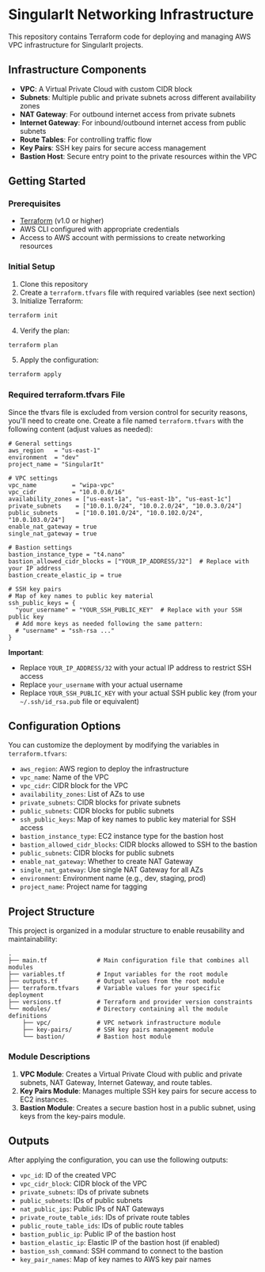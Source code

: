 # SingularIt Networking Infrastructure

This repository contains Terraform code for deploying and managing AWS VPC infrastructure for SingularIt projects.

## Infrastructure Components

- **VPC**: A Virtual Private Cloud with custom CIDR block
- **Subnets**: Multiple public and private subnets across different availability zones
- **NAT Gateway**: For outbound internet access from private subnets
- **Internet Gateway**: For inbound/outbound internet access from public subnets
- **Route Tables**: For controlling traffic flow
- **Key Pairs**: SSH key pairs for secure access management
- **Bastion Host**: Secure entry point to the private resources within the VPC

## Getting Started

### Prerequisites

- [Terraform](https://www.terraform.io/downloads.html) (v1.0 or higher)
- AWS CLI configured with appropriate credentials
- Access to AWS account with permissions to create networking resources

### Initial Setup

1. Clone this repository
2. Create a `terraform.tfvars` file with required variables (see next section)
3. Initialize Terraform:

```bash
terraform init
```

4. Verify the plan:

```bash
terraform plan
```

5. Apply the configuration:

```bash
terraform apply
```

### Required terraform.tfvars File

Since the tfvars file is excluded from version control for security reasons, you'll need to create one. Create a file named `terraform.tfvars` with the following content (adjust values as needed):

```hcl
# General settings
aws_region   = "us-east-1"
environment  = "dev"
project_name = "SingularIt"

# VPC settings
vpc_name          = "wipa-vpc"
vpc_cidr          = "10.0.0.0/16"
availability_zones = ["us-east-1a", "us-east-1b", "us-east-1c"]
private_subnets    = ["10.0.1.0/24", "10.0.2.0/24", "10.0.3.0/24"]
public_subnets     = ["10.0.101.0/24", "10.0.102.0/24", "10.0.103.0/24"]
enable_nat_gateway = true
single_nat_gateway = true

# Bastion settings
bastion_instance_type = "t4.nano"
bastion_allowed_cidr_blocks = ["YOUR_IP_ADDRESS/32"]  # Replace with your IP address
bastion_create_elastic_ip = true

# SSH key pairs
# Map of key names to public key material
ssh_public_keys = {
  "your_username" = "YOUR_SSH_PUBLIC_KEY"  # Replace with your SSH public key
  # Add more keys as needed following the same pattern:
  # "username" = "ssh-rsa ..."
}
```

**Important**: 
- Replace `YOUR_IP_ADDRESS/32` with your actual IP address to restrict SSH access
- Replace `your_username` with your actual username
- Replace `YOUR_SSH_PUBLIC_KEY` with your actual SSH public key (from your `~/.ssh/id_rsa.pub` file or equivalent)

## Configuration Options

You can customize the deployment by modifying the variables in `terraform.tfvars`:

- `aws_region`: AWS region to deploy the infrastructure
- `vpc_name`: Name of the VPC
- `vpc_cidr`: CIDR block for the VPC
- `availability_zones`: List of AZs to use
- `private_subnets`: CIDR blocks for private subnets
- `public_subnets`: CIDR blocks for public subnets
- `ssh_public_keys`: Map of key names to public key material for SSH access
- `bastion_instance_type`: EC2 instance type for the bastion host
- `bastion_allowed_cidr_blocks`: CIDR blocks allowed to SSH to the bastion
- `public_subnets`: CIDR blocks for public subnets
- `enable_nat_gateway`: Whether to create NAT Gateway
- `single_nat_gateway`: Use single NAT Gateway for all AZs
- `environment`: Environment name (e.g., dev, staging, prod)
- `project_name`: Project name for tagging

## Project Structure

This project is organized in a modular structure to enable reusability and maintainability:

```
.
├── main.tf              # Main configuration file that combines all modules
├── variables.tf         # Input variables for the root module
├── outputs.tf           # Output values from the root module
├── terraform.tfvars     # Variable values for your specific deployment
├── versions.tf          # Terraform and provider version constraints
└── modules/             # Directory containing all the module definitions
    ├── vpc/             # VPC network infrastructure module
    ├── key-pairs/       # SSH key pairs management module
    └── bastion/         # Bastion host module
```

### Module Descriptions

1. **VPC Module**: Creates a Virtual Private Cloud with public and private subnets, NAT Gateway, Internet Gateway, and route tables.
2. **Key Pairs Module**: Manages multiple SSH key pairs for secure access to EC2 instances.
3. **Bastion Module**: Creates a secure bastion host in a public subnet, using keys from the key-pairs module.

## Outputs

After applying the configuration, you can use the following outputs:

- `vpc_id`: ID of the created VPC
- `vpc_cidr_block`: CIDR block of the VPC
- `private_subnets`: IDs of private subnets
- `public_subnets`: IDs of public subnets
- `nat_public_ips`: Public IPs of NAT Gateways
- `private_route_table_ids`: IDs of private route tables
- `public_route_table_ids`: IDs of public route tables
- `bastion_public_ip`: Public IP of the bastion host
- `bastion_elastic_ip`: Elastic IP of the bastion host (if enabled)
- `bastion_ssh_command`: SSH command to connect to the bastion
- `key_pair_names`: Map of key names to AWS key pair names
